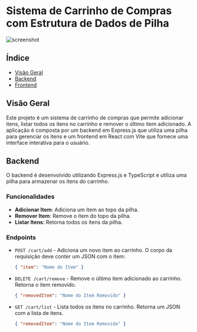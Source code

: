 # Sistema de Carrinho de Compras com Estrutura de Dados de Pilha
![screenshot](https://github.com/user-attachments/assets/513a26ab-0221-4b3b-ba49-5b67b8780aa5)

## Índice

- [Visão Geral](#visão-geral)
- [Backend](#backend)
- [Frontend](#frontend)

## Visão Geral

Este projeto é um sistema de carrinho de compras que permite adicionar itens, listar todos os itens no carrinho e remover o último item adicionado. A aplicação é composta por um backend em Express.js que utiliza uma pilha para gerenciar os itens e um frontend em React com Vite que fornece uma interface interativa para o usuário.

## Backend

O backend é desenvolvido utilizando Express.js e TypeScript e utiliza uma pilha para armazenar os itens do carrinho.

### Funcionalidades

- **Adicionar Item**: Adiciona um item ao topo da pilha.
- **Remover Item**: Remove o item do topo da pilha.
- **Listar Itens**: Retorna todos os itens da pilha.

### Endpoints

- `POST /cart/add` - Adiciona um novo item ao carrinho. O corpo da requisição deve conter um JSON com o item:
  ```json
  { "item": "Nome do Item" }
- `DELETE /cart/remove` - Remove o último item adicionado ao carrinho. Retorna o item removido.
  ```json
  { "removedItem": "Nome do Item Removido" }
- `GET /cart/list` - Lista todos os itens no carrinho. Retorna um JSON com a lista de itens. 
  ```json
  { "removedItem": "Nome do Item Removido" }
